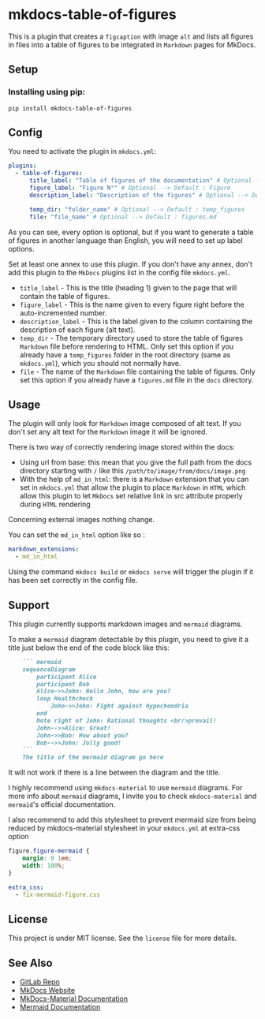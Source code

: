 # mkdocs-table-of-figures

This is a plugin that creates a `figcaption` with image `alt` and lists all figures in files into a table of figures to be integrated in `Markdown` pages for MkDocs.

## Setup

### Installing using pip:

`pip install mkdocs-table-of-figures`

## Config

You need to activate the plugin in `mkdocs.yml`:

``` yaml
plugins:
  - table-of-figures:
      title_label: "Table of figures of the documentation" # Optional --> Default : Table of Figures
      figure_label: "Figure N°" # Optional --> Default : Figure
      description_label: "Description of the figures" # Optional --> Default : Description

      temp_dir: "folder_name" # Optional --> Default : temp_figures
      file: "file_name" # Optional --> Default : figures.md
```

As you can see, every option is optional, but if you want to generate a table of figures in another language than English, you will need to set up label options.

Set at least one annex to use this plugin. If you don't have any annex, don't add this plugin to the `MkDocs` plugins list in the config file `mkdocs.yml`.

- `title_label` - This is the title (heading 1) given to the page that will contain the table of figures.
- `figure_label` - This is the name given to every figure right before the auto-incremented number.
- `description_label` - This is the label given to the column containing the description of each figure (alt text).
- `temp_dir` - The temporary directory used to store the table of figures `Markdown` file before rendering to HTML. Only set this option if you already have a `temp_figures` folder in the root directory (same as `mkdocs.yml`), which you should not normally have.
- `file` - The name of the `Markdown` file containing the table of figures. Only set this option if you already have a `figures.md` file in the `docs` directory.

## Usage

The plugin will only look for `Markdown` image composed of alt text. If you don't set any alt text for the `Markdown` image it will be ignored.

There is two way of correctly rendering image stored within the docs:

- Using url from base: this mean that you give the full path from the docs directory starting with `/` like this `/path/to/image/from/docs/image.png`
- With the help of `md_in_html`: there is a `Markdown` extension that you can set in `mkdocs.yml` that allow the plugin to place `Markdown` in `HTML` which allow this plugin to let `MkDocs` set relative link in src attribute properly during `HTML` rendering

Concerning external images nothing change.

You can set the `md_in_html` option like so :

``` yaml
markdown_extensions:
  - md_in_html
```

Using the command `mkdocs build` or `mkdocs serve` will trigger the plugin if it has been set correctly in the config file.

## Support

This plugin currently supports markdown images and `mermaid` diagrams.

To make a `mermaid` diagram detectable by this plugin, you need to give it a title just below the end of the code block like this:

``` markdown
    ``` mermaid
    sequenceDiagram
        participant Alice
        participant Bob
        Alice->>John: Hello John, how are you?
        loop Healthcheck
            John->>John: Fight against hypochondria
        end
        Note right of John: Rational thoughts <br/>prevail!
        John-->>Alice: Great!
        John->>Bob: How about you?
        Bob-->>John: Jolly good!
    ```
    The title of the mermaid diagram go here
```

It will not work if there is a line between the diagram and the title.

I highly recommend using `mkdocs-material` to use `mermaid` diagrams. For more info about `mermaid` diagrams, I invite you to check `mkdocs-material` and `mermaid`'s official documentation.

I also recommend to add this stylesheet to prevent mermaid size from being reduced by mkdocs-material stylesheet in your `mkdocs.yml` at extra-css option

``` css
figure.figure-mermaid {
    margin: 0 1em;
    width: 100%;
}
```

``` yml
extra_css:
  - fix-mermaid-figure.css
```

## License

This project is under MIT license. See the `license` file for more details.

## See Also

- [GitLab Repo](http://www.gitlab.org/cfpt-mkdocs-plugins/mkdocs-annexes-integration/)
- [MkDocs Website](http://www.mkdocs.org/)
- [MkDocs-Material Documentation](https://squidfunk.github.io/mkdocs-material/)
- [Mermaid Documentation](https://mermaid.org/intro/)